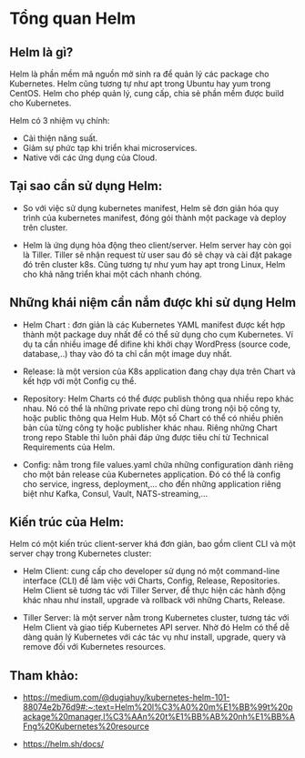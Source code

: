 # Tổng quan Helm

## Helm là gì?

Helm là phần mềm mã nguồn mở sinh ra để quản lý các package cho Kubernetes. Helm cũng tương tự như apt trong Ubuntu hay yum trong CentOS. Helm cho phép quản lý, cung cấp, chia sẻ phần mềm được build cho Kubernetes.


Helm có 3 nhiệm vụ chính:
- Cải thiện năng suất.
- Giảm sự phức tạp khi triển khai microservices.
- Native với các ứng dụng của Cloud.

## Tại sao cần sử dụng Helm:

- So với việc sử dụng kubernetes manifest, Helm sẽ đơn giản hóa quy trình của kubernetes manifest, đóng gói thành một package và deploy trên cluster.

- Helm là ứng dụng hỏa động theo client/server. Helm server hay còn gọi là Tiller. Tiller sẽ nhận request từ user sau đó sẽ chạy và cài đặt pakage đó trên cluster k8s. Cũng tương tự như yum hay apt trong Linux, Helm cho khả năng triển khai một cách nhanh chóng.


## Những khái niệm cần nắm được khi sử dụng Helm

- Helm Chart : đơn giản là các Kubernetes YAML manifest được kết hợp thành một package duy nhất để có thể sử dụng cho cụm Kubernetes. Ví dụ ta cần nhiều image để difine khi khởi chạy WordPress (source code, database,..) thay vào đó ta chỉ cần một image duy nhất.

- Release:  là một version của K8s application đang chạy dựa trên Chart và kết hợp với một Config cụ thể.

- Repository: Helm Charts có thể được publish thông qua nhiều repo khác nhau. Nó có thể là những private repo chỉ dùng trong nội bộ công ty, hoặc public thông qua Helm Hub. Một số Chart có thể có nhiều phiên bản của từng công ty hoặc publisher khác nhau. Riêng những Chart trong repo Stable thì luôn phải đáp ứng được tiêu chí từ Technical Requirements của Helm.

- Config: nằm trong file values.yaml chứa những configuration dành riêng cho một bản release của Kubernetes application. Đó có thể là config cho service, ingress, deployment,… cho đến những application riêng biệt như Kafka, Consul, Vault, NATS-streaming,…

## Kiến trúc của Helm:

Helm có một kiến trúc client-server khá đơn giản, bao gồm client CLI và một server chạy trong Kubernetes cluster:

- Helm Client: cung cấp cho developer sử dụng nó một command-line interface (CLI) để làm việc với Charts, Config, Release, Repositories. Helm Client sẽ tương tác với Tiller Server, để thực hiện các hành động khác nhau như install, upgrade và rollback với những Charts, Release.

- Tiller Server: là một server nằm trong Kubernetes cluster, tương tác với Helm Client và giao tiếp Kubernetes API server. Nhờ đó Helm có thể dễ dàng quản lý Kubernetes với các tác vụ như install, upgrade, query và remove đối với Kubernetes resources.

## Tham khảo:

- https://medium.com/@dugiahuy/kubernetes-helm-101-88074e2b76d9#:~:text=Helm%20l%C3%A0%20m%E1%BB%99t%20package%20manager,l%C3%AAn%20t%E1%BB%AB%20nh%E1%BB%AFng%20Kubernetes%20resource

- https://helm.sh/docs/